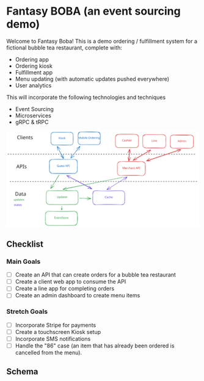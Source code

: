 # Fantasy BOBA (an event sourcing demo)

Welcome to Fantasy Boba!  This is a demo ordering / fulfillment system for a fictional bubble tea restaurant, complete with:

* Ordering app
* Ordering kiosk
* Fulfillment app
* Menu updating (with automatic updates pushed everywhere)
* User analytics

This will incorporate the following technologies and techniques

* Event Sourcing
* Microservices
* gRPC & tRPC

![Network Diagram](./diagrams/main.excalidraw.svg)

## Checklist

### Main Goals

- [ ] Create an API that can create orders for a bubble tea restaurant
- [ ] Create a client web app to consume the API    
- [ ] Create a line app for completing orders
- [ ] Create an admin dashboard to create menu items

### Stretch Goals

- [ ] Incorporate Stripe for payments
- [ ] Create a touchscreen Kiosk setup
- [ ] Incorporate SMS notifications
- [ ] Handle the "86" case (an item that has already been ordered is cancelled from the menu).

## Schema